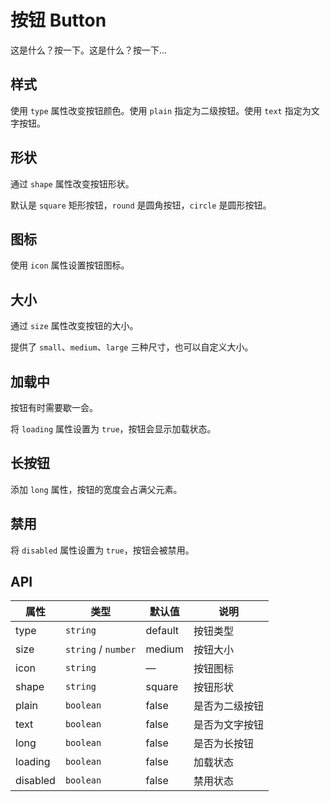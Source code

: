 # 按钮 Button
这是什么？按一下。这是什么？按一下...


## 样式
使用 `type` 属性改变按钮颜色。使用 `plain` 指定为二级按钮。使用 `text` 指定为文字按钮。
<demo src="./src/button/basic.vue"/>


## 形状
通过 `shape` 属性改变按钮形状。

默认是 `square` 矩形按钮，`round` 是圆角按钮，`circle` 是圆形按钮。
<demo src="./src/button/shape.vue"/>

## 图标
使用 `icon` 属性设置按钮图标。
<demo src="./src/button/icon.vue"/>

## 大小
通过 `size` 属性改变按钮的大小。

提供了 `small`、`medium`、`large` 三种尺寸，也可以自定义大小。
<demo src="./src/button/size.vue"/>


## 加载中
按钮有时需要歇一会。

将 `loading` 属性设置为 `true`，按钮会显示加载状态。
<demo src="./src/button/loading.vue"/>


## 长按钮
添加 `long` 属性，按钮的宽度会占满父元素。
<demo src="./src/button/long.vue"/>


## 禁用
将 `disabled` 属性设置为 `true`，按钮会被禁用。
<demo src="./src/button/disabled.vue"/>


## API
| 属性 | 类型 | 默认值 | 说明 |
| --- | --- | --- | --- |
| type | `string` | default | 按钮类型 |
| size | `string` / `number` | medium | 按钮大小 |
| icon | `string` | — | 按钮图标 |
| shape | `string` | square | 按钮形状 |
| plain | `boolean` | false | 是否为二级按钮 |
| text | `boolean` | false | 是否为文字按钮 |
| long | `boolean` | false | 是否为长按钮 |
| loading | `boolean` | false | 加载状态 |
| disabled | `boolean` | false | 禁用状态 |